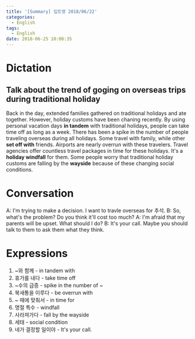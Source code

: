 ```yaml
---
title: '[Summary] 입트영 2018/06/22'
categories:
  - English
tags:
  - English
date: 2018-06-25 10:08:35
---
```


# Dictation
## Talk about the trend of goging on overseas trips during traditional holiday
Back in the day, extended families gathered on traditional holidays and ate together. However, holiday customs have been chaning recently. By using personal vacation days **in tandem** with traditional holidays, people can take time off as long as a week. There has been a spike in the number of people traveling overseas during all holidays. Some travel with family, while other **set off with** friends. Airports are nearly overrun with these travelers. Travel agencies offer countless travel packages in time for these holidays. It's a **holiday windfall** for them. Some people worry that traditional holiday customs are falling by the **wayside** because of these changing social conditions.


# Conversation
A: I'm trying to make a decision. I want to travle overseas for 추석.
B: So, what's the problem? Do you think it'll cost too much?
A: I'm afraid that my parents will be upset. What should I do?
B: It's your call. Maybe you should talk to them to ask them what they think.

# Expressions
1. ~와 함께 - in tandem with
2. 휴가를 내다 - take time off
3. ~수의 급증 - spike in the number of ~
4. 북새통을 이루다 - be overrun with
5. ~ 때에 맞춰서 - in time for
6. 명절 특수 - windfall
7. 사라져가다 - fall by the wayside
8. 세태 - social condition
9. 네가 결정할 일이야 - It's your call.